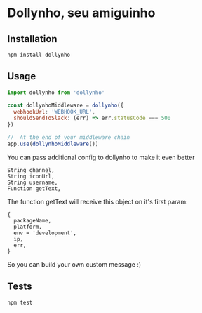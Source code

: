 Dollynho, seu amiguinho
=========



## Installation

  `npm install dollynho`

## Usage

  ```js
  import dollynho from 'dollynho'

  const dollynhoMiddleware = dollynho({
    webhookUrl: 'WEBHOOK_URL',
    shouldSendToSlack: (err) => err.statusCode === 500
  })

  //  At the end of your middleware chain
  app.use(dollynhoMiddleware())
  ```

  You can pass additional config to dollynho to make it even better
  ```
  String channel,
  String iconUrl,
  String username,
  Function getText,
  ```

  The function getText will receive this object on it's first param:
  ```
  {
    packageName,
    platform,
    env = 'development',
    ip,
    err,
  }
  ```

  So you can build your own custom message :)

## Tests

  `npm test`
